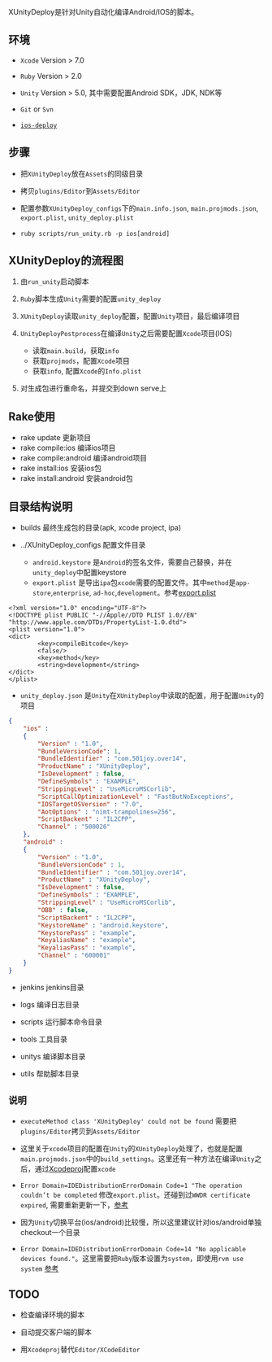 XUnityDeploy是针对Unity自动化编译Android/IOS的脚本。

## 环境

* `Xcode` Version > 7.0

* `Ruby` Version > 2.0

* `Unity` Version > 5.0, 其中需要配置Android SDK，JDK, NDK等

* `Git` or `Svn`

* [`ios-deploy`][ios-deploy]

## 步骤

* 把`XUnityDeploy`放在`Assets`的同级目录

* 拷贝`plugins/Editor`到`Assets/Editor`

* 配置参数`XUnityDeploy_configs`下的`main.info.json`, `main.projmods.json`, `export.plist`, `unity_deploy.plist`
* `ruby scripts/run_unity.rb -p ios[android]`

## XUnityDeploy的流程图

1. 由`run_unity`启动脚本
2. `Ruby`脚本生成`Unity`需要的配置`unity_deploy`
3. `XUnityDeploy`读取`unity_deploy`配置，配置`Unity`项目，最后编译项目
4. `UnityDeployPostprocess`在编译`Unity`之后需要配置`Xcode`项目(IOS)

    * 读取`main.build`，获取`info`
    * 获取`projmods`，配置`Xcode`项目
    * 获取`info`, 配置`Xcode`的`Info.plist`

5. 对生成包进行重命名，并提交到down serve上

## Rake使用
* rake update 更新项目
* rake compile:ios 编译ios项目 
* rake compile:android 编译android项目
* rake install:ios 安装ios包
* rake install:android 安装android包
## 目录结构说明

* builds 最终生成包的目录(apk, xcode project, ipa)

* ../XUnityDeploy_configs 配置文件目录
    + `android.keystore` 是`Android`的签名文件，需要自己替换，并在`unity_deploy`中配置keystore
    + `export.plist` 是导出`ipa`包`xcode`需要的配置文件。其中`method`是`app-store`,`enterprise`, `ad-hoc`,`development`。参考[export.plist][export]

```text
<?xml version="1.0" encoding="UTF-8"?>
<!DOCTYPE plist PUBLIC "-//Apple//DTD PLIST 1.0//EN" "http://www.apple.com/DTDs/PropertyList-1.0.dtd">
<plist version="1.0">
<dict>
		<key>compileBitcode</key>
		<false/>
        <key>method</key>
        <string>development</string>
</dict>
</plist>
``` 
+ `unity_deploy.json` 是`Unity`在`XUnityDeploy`中读取的配置，用于配置`Unity`的项目

```json
{
    "ios" :
    {
        "Version" : "1.0",
        "BundleVersionCode": 1,
        "BundleIdentifier" : "com.501joy.over14",
        "ProductName" : "XUnityDeploy",
        "IsDevelopment" : false,
        "DefineSymbols" : "EXAMPLE",
        "StrippingLevel" : "UseMicroMSCorlib",
        "ScriptCallOptimizationLevel" : "FastButNoExceptions",
        "IOSTargetOSVersion" : "7.0",
        "AotOptions" : "nimt-trampolines=256",
        "ScriptBackent" : "IL2CPP",
        "Channel" : "500026"
    },
    "android" :
    {
        "Version" : "1.0",
        "BundleVersionCode" : 1,
        "BundleIdentifier" : "com.501joy.over14",
        "ProductName" : "XUnityDeploy",
        "IsDevelopment" : false,
        "DefineSymbols" : "EXAMPLE",
        "StrippingLevel" : "UseMicroMSCorlib",
        "OBB" : false,
        "ScriptBackent" : "IL2CPP",
        "KeystoreName" : "android.keystore",
        "KeystorePass" : "example",
        "KeyaliasName" : "example",
        "KeyaliasPass" : "example",        
        "Channel" : "600001"
    }
}
```

* jenkins jenkins目录

* logs 编译日志目录 

* scripts 运行脚本命令目录

* tools 工具目录

* unitys 编译脚本目录

* utils 帮助脚本目录


## `说明`
* `executeMethod class 'XUnityDeploy' could not be found` 需要把`plugins/Editor`拷贝到`Assets/Editor`

* 这里关于`xcode`项目的配置在`Unity`的`XUnityDeploy`处理了，也就是配置`main.projmods.json`中的`build_settings`。这里还有一种方法在编译`Unity`之后，通过[Xcodeproj][url]配置`xcode`

* `Error Domain=IDEDistributionErrorDomain Code=1 "The operation couldn’t be completed` 修改`export.plist`。还碰到过`WWDR certificate expired`, 需要重新更新一下，[参考][wwdr]

* 因为`Unity`切换平台(ios/android)比较慢，所以这里建议针对ios/android单独checkout一个目录

* `Error Domain=IDEDistributionErrorDomain Code=14 "No applicable devices found."`。这里需要把`Ruby`版本设置为`system`，即使用`rvm use system` [参考][error_code14]

## TODO

* 检查编译环境的脚本

* 自动提交客户端的脚本

* 用`Xcodeproj`替代`Editor/XCodeEditor`

[url]: https://github.com/CocoaPods/Xcodeproj
[export]: http://www.matrixprojects.net/p/xcodebuild-export-options-plist/
[error_code14]: https://stackoverflow.com/questions/33901132/export-failed-error-using-xcodebuild-command-line-tool
[wwdr]: http://ajmccall.com/idedistributionerrordomain-code-1-error-and-fastlane/
[ios-deploy]: https://github.com/phonegap/ios-deploy
